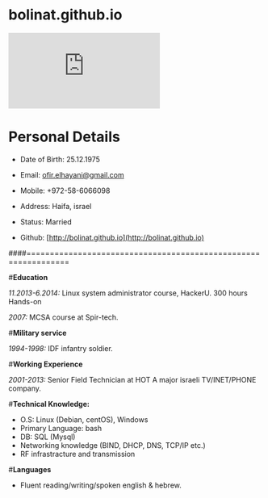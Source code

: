bolinat.github.io
=================
![my pic](https://www.facebook.com/photo.php?fbid=10152888690559377&l=a592ab9b35 "ofir elhayani")
# **Personal Details**

* Date of Birth: 25.12.1975                                            

* Email: [ofir.elhayani@gmail.com](mailto:ofir.elhayani@gmail.com)

* Mobile: +972-58-6066098                                           

* Address: Haifa, israel

* Status: Married                                                   

* Github: [http://bolinat.github.io](http://bolinat.github.io)

####===============================================================

#**Education**

*11.2013-6.2014:* Linux system administrator course, HackerU. 300 hours Hands-on

*2007:* MCSA course at Spir-tech.

#**Military service**

*1994-1998:* IDF infantry soldier. 

#**Working Experience**

*2001-2013:* Senior Field Technician at HOT
           A major israeli TV/INET/PHONE company.
           
#**Technical Knowledge:**

* O.S: Linux (Debian, centOS), Windows
* Primary Language: bash
* DB: SQL (Mysql)
* Networking knowledge (BIND, DHCP, DNS, TCP/IP etc.)
* RF infrastracture and transmission

#**Languages**

* Fluent reading/writing/spoken english & hebrew.


